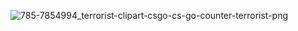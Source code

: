 ![785-7854994_terrorist-clipart-csgo-cs-go-counter-terrorist-png](https://user-images.githubusercontent.com/90395600/132697235-ed37726a-0ed9-47c6-a081-f541e2de78d2.png)

